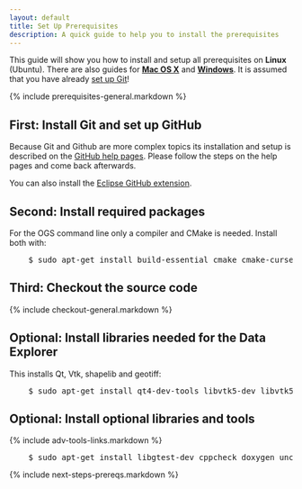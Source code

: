 ```yaml
---
layout: default
title: Set Up Prerequisites
description: A quick guide to help you to install the prerequisites
---
```


<p class="intro">This guide will show you how to install and setup all prerequisites on <strong>Linux</strong> (Ubuntu). There are also guides for <strong><a href="{% raw %}{{ site.baseurl }}{% endraw %}/mac-prerequisites">Mac OS X</a></strong> and <strong><a href="{% raw %}{{ site.baseurl }}{% endraw %}/win-prerequisites">Windows</a></strong>. It is assumed that you have already <a href="https://help.github.com/articles/set-up-git">set up Git</a>!</p>

{% include prerequisites-general.markdown %}

## <span class="step">First:</span> Install Git and set up GitHub ##

Because Git and Github are more complex topics its installation and setup is
described on the [GitHub help pages](https://help.github.com/articles/set-up-git).
Please follow the steps on the help pages and come back afterwards.

You can also install the [Eclipse GitHub extension](http://eclipse.github.com/).

## <span class="step">Second:</span> Install required packages ##

For the OGS command line only a compiler and CMake is needed. Install both with:

<pre class="terminal bootcamp">
    <span class="codeline">$ sudo apt-get install build-essential cmake cmake-curses-gui<span>This installs CMake and its curses gui (ccmake)</span></span>
</pre>

## <span class="step">Third:</span> Checkout the source code ##

{% include checkout-general.markdown %}

## <span class="step">Optional:</span> Install libraries needed for the Data Explorer ##

This installs Qt, Vtk, shapelib and geotiff:

<pre class="terminal bootcamp">
    <span class="codeline">$ sudo apt-get install qt4-dev-tools libvtk5-dev libvtk5-qt4-dev libnetcdf-dev libshp-dev libgeotiff-dev<span>This installs the libraries through the package manager</span></span>
</pre>

## <span class="step">Optional:</span> Install optional libraries and tools ##

{% include adv-tools-links.markdown %}

<pre class="terminal bootcamp">
    <span class="codeline">$ sudo apt-get install libgtest-dev cppcheck doxygen uncrustify<span>This installs libraries through the package manager</span></span>
</pre>

{% include next-steps-prereqs.markdown %}
